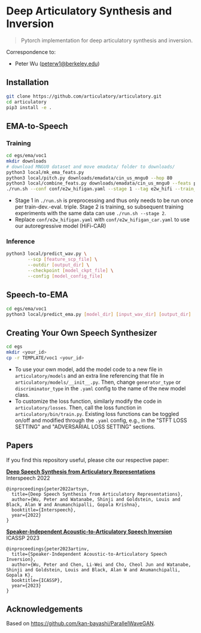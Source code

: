 # Deep Articulatory Synthesis and Inversion

> Pytorch implementation for deep articulatory synthesis and inversion.

Correspondence to: 

  - Peter Wu (peterw1@berkeley.edu)

## Installation

```bash
git clone https://github.com/articulatory/articulatory.git
cd articulatory
pip3 install -e .
```

## EMA-to-Speech

### Training

```bash
cd egs/ema/voc1
mkdir downloads
# download MNGU0 dataset and move emadata/ folder to downloads/
python3 local/mk_ema_feats.py
python3 local/pitch.py downloads/emadata/cin_us_mngu0 --hop 80
python3 local/combine_feats.py downloads/emadata/cin_us_mngu0 --feats pitch actions -o fnema
./run.sh --conf conf/e2w_hifigan.yaml --stage 1 --tag e2w_hifi --train_set mngu0_train_fnema --dev_set mngu0_val_fnema --eval_set mngu0_test_fnema
```

- Stage 1 in `./run.sh` is preprocessing and thus only needs to be run once per train-dev.-eval. triple. Stage 2 is training, so subsequent training experiments with the same data can use `./run.sh --stage 2`.
- Replace `conf/e2w_hifigan.yaml` with `conf/e2w_hifigan_car.yaml` to use our autoregressive model (HiFi-CAR)

### Inference

```bash
python3 local/predict_wav.py \
        --scp [feature_scp_file] \
        --outdir [output_dir] \
        --checkpoint [model_ckpt_file] \
        --config [model_config_file]
```

## Speech-to-EMA

```bash
cd egs/ema/voc1
python3 local/predict_ema.py [model_dir] [input_wav_dir] [output_dir]
```

## Creating Your Own Speech Synthesizer

```bash
cd egs
mkdir <your_id>
cp -r TEMPLATE/voc1 <your_id>
```

- To use your own model, add the model code to a new file in `articulatory/models` and an extra line referencing that file in `articulatory/models/__init__.py`. Then, change `generator_type` or `discriminator_type` in the `.yaml` config to the name of the new model class.
- To customize the loss function, similarly modify the code in `articulatory/losses`. Then, call the loss function in `articulatory/bin/train.py`. Existing loss functions can be toggled on/off and modified through the `.yaml` config, e.g., in the "STFT LOSS SETTING" and "ADVERSARIAL LOSS SETTING" sections.

## Papers

If you find this repository useful, please cite our respective paper:

[**Deep Speech Synthesis from Articulatory Representations**](http://arxiv.org/abs/2209.06337)<br>
Interspeech 2022

```
@inproceedings{peter2022artsyn,
  title={Deep Speech Synthesis from Articulatory Representations},
  author={Wu, Peter and Watanabe, Shinji and Goldstein, Louis and Black, Alan W and Anumanchipalli, Gopala Krishna},
  booktitle={Interspeech},
  year={2022}
}
```

[**Speaker-Independent Acoustic-to-Articulatory Speech Inversion**](https://arxiv.org/abs/2302.06774)<br>
ICASSP 2023

```
@inproceedings{peter2023artinv,
  title={Speaker-Independent Acoustic-to-Articulatory Speech Inversion},
  author={Wu, Peter and Chen, Li-Wei and Cho, Cheol Jun and Watanabe, Shinji and Goldstein, Louis and Black, Alan W and Anumanchipalli, Gopala K},
  booktitle={ICASSP},
  year={2023}
}
```

## Acknowledgements

Based on https://github.com/kan-bayashi/ParallelWaveGAN.
